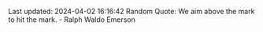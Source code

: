 Last updated: 2024-04-02 16:16:42
Random Quote: We aim above the mark to hit the mark. - Ralph Waldo Emerson
